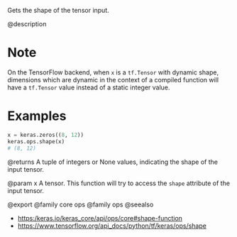 Gets the shape of the tensor input.

@description

# Note
On the TensorFlow backend, when `x` is a `tf.Tensor` with dynamic
shape, dimensions which are dynamic in the context of a compiled function
will have a `tf.Tensor` value instead of a static integer value.

# Examples
```python
x = keras.zeros((8, 12))
keras.ops.shape(x)
# (8, 12)
```

@returns
A tuple of integers or None values, indicating the shape of the input
tensor.

@param x
A tensor. This function will try to access the `shape` attribute of
the input tensor.

@export
@family core ops
@family ops
@seealso
+ <https:/keras.io/keras_core/api/ops/core#shape-function>
+ <https://www.tensorflow.org/api_docs/python/tf/keras/ops/shape>
